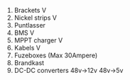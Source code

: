 1. Brackets  V  
2. Nickel strips V
3. Puntlasser
4. BMS V
5. MPPT charger V
6. Kabels V
7. Fuzeboxes (Max 30Ampere)
8. Brandkast 
9. DC-DC converters 48v->12v 48v->5v
